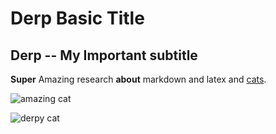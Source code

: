 # Derp Basic Title

## Derp -- My Important subtitle

**Super** Amazing research **about** markdown and latex and [cats](https://www.pexels.com/search/cat/).

![[amazing cat](http://bit.ly/2pilsGS)](cat.jpg)

![derpy cat](http://bit.ly/2pilsGS)
